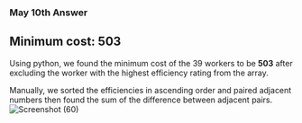 ### May 10th Answer

## Minimum cost: 503

Using python, we found the minimum cost of the 39 workers to be <b>503</b> after excluding the worker with the highest efficiency rating from the array.

Manually, we sorted the efficiencies in ascending order and paired adjacent numbers then found the sum of the difference between adjacent pairs.
![Screenshot (60)](https://github.com/Charlo-tech/May-DSA-AH/assets/57678615/b383c7ef-e437-4ccc-9648-add0409c06f4)
